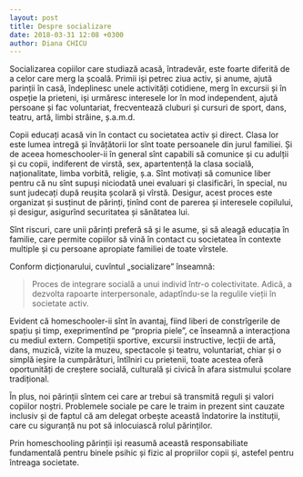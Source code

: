 ```yaml
---
layout: post
title: Despre socializare
date: 2018-03-31 12:08 +0300
author: Diana CHICU
---
```


Socializarea copiilor care studiază acasă, întradevăr, este foarte diferită de
a celor care merg la școală. Primii iși petrec ziua activ, și anume, ajută
parinții în casă, îndeplinesc unele activități cotidiene, merg în excursii și în
ospeție la prieteni, iși urmăresc interesele lor în mod independent, ajută
persoane și fac voluntariat, frecventează cluburi și cursuri de sport, dans,
teatru, artă, limbi străine, ș.a.m.d.

Copii educați acasă vin în contact cu societatea activ și direct. Clasa lor este
lumea intregă și învățătorii lor sînt toate persoanele din jurul familiei. Și de
aceea homeschooler-ii în general sînt capabili să comunice și cu adulții și cu
copii, indiferent de virstă, sex, apartentență la clasa socială, naționalitate,
limba vorbită, religie, ș.a. Sînt motivați să comunice liber pentru că nu sînt
supuși niciodată unei evaluari și clasificări, în special, nu sunt judecați după
reușita școlară și vîrstă. Desigur, acest proces este organizat și susținut de
părinți, ținînd cont de parerea și interesele copilului, și desigur, asigurînd
securitatea și sănătatea lui.

Sînt riscuri, care unii părinți preferă să și le asume, și să aleagă educația
în familie, care permite copiilor să vină în contact cu societatea în contexte
multiple și cu persoane apropiate familiei de toate vîrstele.

Conform dicționarului, cuvîntul „socializare” înseamnă:

> Proces de integrare socială a unui individ într-o colectivitate. Adică,
> a dezvolta rapoarte interpersonale, adaptîndu-se la regulile vieții în
> societate activ.

Evident că homeschooler-ii sînt în avantaj, fiind liberi de constrîgerile de
spațiu și timp, exeprimentînd pe “propria piele”, ce înseamnă a interacționa cu
mediul extern. Competiții sportive, excursii instructive, lecții de artă, dans,
muzică, vizite la muzeu, spectacole și teatru, voluntariat, chiar și o simplă
ieșire la cumpărături, întîlniri cu prietenii, toate acestea oferă oportunități
de creștere socială, culturală și civică în afara sistmului școlare tradițional.

În plus, noi părinții sîntem cei care ar trebui să transmită reguli și valori
copiilor noștri. Problemele sociale pe care le traim in prezent sint cauzate
inclusiv și de faptul că am delegat orbește această îndatorire la instituții,
care cu siguranță nu pot să inlocuiască rolul părinților.

Prin homeschooling părinții iși reasumă această responsabiliate fundamentală
pentru binele psihic și fizic al propriilor copii și, astefel pentru întreaga
societate.
